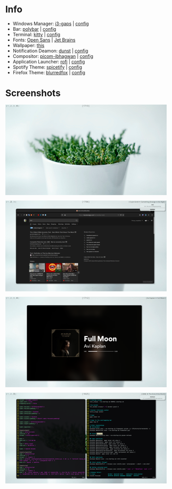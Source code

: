 # Info
- Windows Manager: [i3-gaps](https://github.com/Airblader/i3) | [config](.config/i3/config)
- Bar: [polybar](https://github.com/polybar/polybar) | [config](.config/polybar/config)
- Terminal: [kitty](https://sw.kovidgoyal.net/kitty/) | [config](.config/kitty/kitty.conf)
- Fonts: [Open Sans](https://fonts.google.com/specimen/Open+Sans) | [Jet Brains](https://www.jetbrains.com/lp/mono/)
- Wallpaper: [this](Pictures/wallpapers/wallhaven-kw783d-1920x1080.png)
- Notification Deamon: [dunst](https://github.com/dunst-project/dunst) | [config](.config/dunst/dunstrc)
- Compositor: [picom-ibhagwan](https://github.com/ibhagwan/picom) | [config](.config/picom/picom.conf)
- Application Launcher: [rofi](https://github.com/davatorium/rofi) | [config](.config/rofi/style.rasi)
- Spotify Theme: [spicetify](https://github.com/khanhas/Spicetify) | [config](.config/spicetify/config-xpui.ini)
- Firefox Theme: [blurredfox](https://github.com/manilarome/blurredfox) | [config](.mozilla/firefox/24dd72wj.default-esr/chrome/colors/solid.css)

# Screenshots
![Desktop](Pictures/screenshots/desktop.png)

![Firefox](Pictures/screenshots/firefox.png)

![Spotify](Pictures/screenshots/spotify.png)

![Terminal](Pictures/screenshots/terminal.png)
